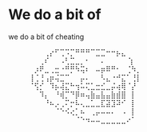 # We do a bit of 

we do a bit of cheating

⠀⠀⠀⠀⠀⠀⠀⢀⡔⠋⢉⠩⡉⠛⠛⠛⠉⣉⣉⠒⠒⡦⣄⠀⠀⠀⠀⠀⠀⠀
⠀⠀⠀⠀⠀⠀⢀⠎⠀⠀⠠⢃⣉⣀⡀⠂⠀⠀⠄⠀⠀⠀⠀ ⢱⠀⠀⠀⠀⠀⠀
⠀⠀⠀⠀⠀⡰⠟⣀⢀⣒⠐⠛⡛⠳⢭⠆⠀⠤⡶⠿⠛⠂⠀⢈⠳⡀⠀⠀⠀⠀
⠀⠀⠀⠀⢸⢈⢘⢠⡶⢬⣉⠉⠀⠀⡤⠄⠀⠀⠣⣄⠐⠚⣍⠁⢘⡇⠀⠀⠀⠀
⠀⠀⠀⠀⠈⢫⡊⠀⠹⡦⢼⣍⠓⢲⠥⢍⣁⣒⣊⣀⡬⢴⢿⠈⡜⠀⠀⠀⠀⠀
⠀⠀⠀⠀⠀⠀⠹⡄⠀⠘⢾⡉⠙⡿⠶⢤⣷⣤⣧⣤⣷⣾⣿⠀⡇⠀⠀⠀⠀⠀
⠀⠀⠀⠀⠀⠀⠀⠘⠦⡠⢀⠍⡒⠧⢄⣀⣁⣀⣏⣽⣹⠽⠊⠀⡇⠀⠀⠀⠀⠀
⠀⠀⠀⠀⠀⠀⠀⠀⠀⠈⠑⠪⢔⡁⠦⠀⢀⡤⠤⠤⠄⠀⠠⠀⡇⠀⠀⠀⠀⠀
⠀⠀⠀⠀⠀⠀⠀⠀⠀⠀⠀⠀⠀⠈⠑⠲⠤⠤⣀⣀⣀⣀⣀⠔⠁

